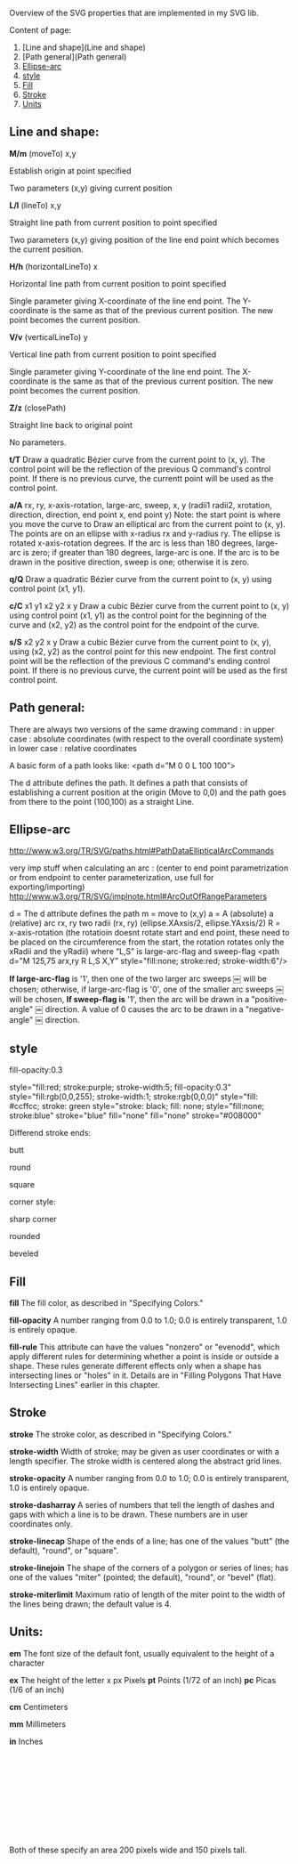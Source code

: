 Overview of the SVG properties that are implemented in my SVG lib. <!--more--> 

Content of page:  
1. [Line and shape](Line and shape) 
2. [Path general](Path general) 
3. [Ellipse-arc](Ellipse-arc) 
4. [style](style) 
5. [Fill](Fill) 
6. [Stroke](Stroke) 
7. [Units](Units) 

## Line and shape:
**M/m**
(moveTo) x,y

Establish origin at point specified

Two parameters (x,y) giving current position

**L/l**
(lineTo) x,y

Straight line path from current position to point specified

Two parameters (x,y) giving position of the line end point which becomes the current position.

**H/h**
(horizontalLineTo) x

Horizontal line path from current position to point specified

Single parameter giving X-coordinate of the line end point. 
The Y-coordinate is the same as that of the previous current position. The new point becomes the current position.

**V/v**
(verticalLineTo) y

Vertical line path from current position to point specified

Single parameter giving Y-coordinate of the line end point. 
The X-coordinate is the same as that of the previous current position. The new point becomes the current position.

**Z/z**
(closePath)

Straight line back to original point

No parameters.

**t/T**
Draw a quadratic Bézier curve from the current point to (x, y). The control point will be the reflection of the previous Q command's control point. If there is no previous curve, the currentt point will be used as the control point.

**a/A**
rx, ry, x-axis-rotation, large-arc, sweep, x, y (radii1 radii2, xrotation,  direction, direction, end point x, end point y) Note: the start point is where you move the curve to
Draw an elliptical arc from the current point to (x, y). The points are on an ellipse with x-radius rx and y-radius ry. The ellipse is rotated x-axis-rotation degrees. If the arc is less than 180 degrees, large-arc is zero; if greater than 180 degrees, large-arc is one. If the arc is to be drawn in the positive direction, sweep is one; otherwise it is zero.

**q/Q**
Draw a quadratic Bézier curve from the current point to (x, y) using control point (x1, y1).

**c/C**
x1 y1 x2 y2 x y
Draw a cubic Bézier curve from the current point to (x, y) using control point (x1, y1) as the control point for the beginning of the curve and (x2, y2) as the control point for the endpoint of the curve.

**s/S**
x2 y2 x y
Draw a cubic Bézier curve from the current point to (x, y), using (x2, y2) as the control point for this new endpoint. The first control point will be the reflection of the previous C command's ending control point. If there is no previous curve, the current point will be used as the first control point.

## Path general:
There are always two versions of the same drawing command :
in upper case : absolute coordinates (with respect to the overall coordinate system)
in lower case : relative coordinates

A basic form of a path looks like: 
 <path d=”M 0 0 L 100 100”>


The d attribute defines the path. It defines a path that consists of establishing a current position 
at the origin (Move to 0,0) and the path goes from there to the point (100,100) as a straight Line.

## Ellipse-arc

http://www.w3.org/TR/SVG/paths.html#PathDataEllipticalArcCommands

very imp stuff when calculating an arc : (center to end point parametrization or from endpoint to center parameterization, use full for exporting/importing)
http://www.w3.org/TR/SVG/implnote.html#ArcOutOfRangeParameters

d = The d attribute defines the path
m = move to (x,y) 
a = A (absolute) a (relative) arc
rx, ry two radii (rx, ry) (ellipse.XAxsis/2, ellipse.YAxsis/2)
R = x-axis-rotation (the rotatioin doesnt rotate start and end point, these need to be placed on the circumference from the start, the rotation rotates only the xRadii and the yRadii)
where “L,S” is  large-arc-flag and sweep-flag
<path d="M 125,75 arx,ry R L,S X,Y” style="fill:none; stroke:red; stroke-width:6"/>



**If large-arc-flag** is '1', then one of the two larger arc sweeps ￼ will be chosen; otherwise, if large-arc-flag is '0', one of the smaller arc sweeps ￼will be chosen,
**If sweep-flag is** '1', then the arc will be drawn in a "positive-angle" ￼ direction. A value of 0 causes the arc to be drawn in a "negative-angle" ￼ direction.


## style

fill-opacity:0.3

style="fill:red; stroke:purple; stroke-width:5; fill-opacity:0.3"
style="fill:rgb(0,0,255); stroke-width:1; stroke:rgb(0,0,0)"
style="fill: #ccffcc; stroke: green
style="stroke: black; fill: none;
style="fill:none; stroke:blue"
stroke="blue" fill="none"
fill="none" stroke="#008000"

Differend stroke ends:

butt
<line x1="30" y1="275" x2="70" y2="275"
style="stroke-linecap: butt; stroke: brown; stroke-width: 10"/>

round
<line x1="30" y1="295" x2="70" y2="295"
style="stroke-linecap: round; stroke: brown; stroke-width: 10;"/>

square
<line x1="30" y1="315" x2="70" y2="315"
style="stroke-linecap: square; stroke: brown; stroke-width: 10;"/>


corner style:

sharp corner
<polyline style="stroke-linejoin: miter; stroke: blueviolet; stroke-width: 14;
fill: none;" points="10 455, 25 440, 40 455"/>

rounded
<polyline style="stroke-linejoin: round; stroke: blueviolet; stroke-width: 14;
fill: none;" points="60 455, 75 440, 90 455"/>

beveled
<polyline style="stroke-linejoin: bevel; stroke: blueviolet; stroke-width: 14; 
fill: none;" points="110 455, 125 440, 140 455"/>

## Fill
**fill**
The fill color, as described in "Specifying Colors."

**fill-opacity**
A number ranging from 0.0 to 1.0; 0.0 is entirely transparent, 1.0 is entirely opaque.

**fill-rule**
This attribute can have the values "nonzero" or "evenodd", which apply different rules for determining whether a point is inside or outside a shape. These rules generate different effects only when a shape has intersecting lines or "holes" in it. Details are in "Filling Polygons That Have Intersecting Lines" earlier in this chapter.

## Stroke

**stroke**
The stroke color, as described in "Specifying Colors."

**stroke-width**
Width of stroke; may be given as user coordinates or with a length specifier. The stroke width is centered along the abstract grid lines.

**stroke-opacity**
A number ranging from 0.0 to 1.0; 0.0 is entirely transparent, 1.0 is entirely opaque.

**stroke-dasharray**
A series of numbers that tell the length of dashes and gaps with which a line is to be drawn. These numbers are in user coordinates only.

**stroke-linecap**
Shape of the ends of a line; has one of the values "butt" (the default), "round", or "square".

**stroke-linejoin**
The shape of the corners of a polygon or series of lines; has one of the values "miter" (pointed; the default), "round", or "bevel" (flat).

**stroke-miterlimit**
Maximum ratio of length of the miter point to the width of the lines being drawn; the default value is 4.


## Units:

**em**
The font size of the default font, usually equivalent to the height of a character

**ex**
The height of the letter x px
Pixels
**pt**
Points (1/72 of an inch)
**pc**
Picas (1/6 of an inch)

**cm**
Centimeters

**mm**
Millimeters

**in**
Inches

<svg width="200" height="150">
<svg width="200px" height="200px">

Both of these specify an area 200 pixels wide and 150 pixels tall.
